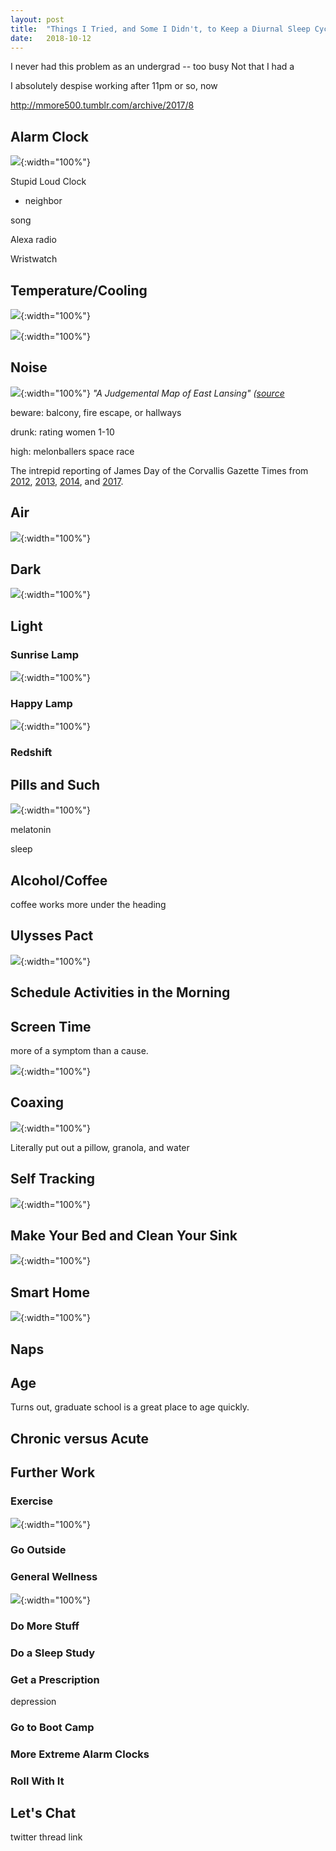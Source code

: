 ```yaml
---
layout: post
title:  "Things I Tried, and Some I Didn't, to Keep a Diurnal Sleep Cycle in Grad School"
date:   2018-10-12
---
```


I never had this problem as an undergrad -- too busy
Not that I had a


I absolutely despise working after 11pm or so, now

http://mmore500.tumblr.com/archive/2017/8

## Alarm Clock

![](https://osf.io/bjadf/download){:width="100%"}

Stupid Loud Clock
* neighbor

song

Alexa radio

Wristwatch

## Temperature/Cooling

![](https://osf.io/bh8jf/download){:width="100%"}

![](https://osf.io/xt9zc/download){:width="100%"}

## Noise

![](https://osf.io/mtkfj/download){:width="100%"}
*"A Judgemental Map of East Lansing"
([source](https://theblacksheeponline.com/michigan-state/the-black-sheeps-judgmental-map-of-east-lansing)*

beware: balcony, fire escape, or hallways

drunk: rating women 1-10

high: melonballers space race

The intrepid reporting of James Day of the Corvallis Gazette Times from
[2012](https://web.archive.org/web/20181012235912/https://www.gazettetimes.com/news/local/neighborhood-stakeout/article_0975b653-b0cf-58e8-9b2d-ac3d3761b069.html),
[2013](https://web.archive.org/web/20181012235834/https://www.gazettetimes.com/news/local/crime-and-courts/scenes-from-a-midnight-stakeout/article_7bb4ffba-3a96-11e3-9253-0019bb2963f4.html),
[2014](https://web.archive.org/web/20181012235244/https://www.gazettetimes.com/on-the-streets-of-corvallis-on-halloween-night/article_cbbd3298-4141-5464-a919-f7522106ed71.html), and
[2017](https://web.archive.org/web/20181012235747/https://www.gazettetimes.com/news/local/walkabout-slurred-speech-lots-of-f-bombs-but-no-carnage/article_91b0ce0c-f648-56fc-90aa-bbef5ba74bd2.html).

## Air

![](https://osf.io/c57eu/download){:width="100%"}

## Dark

![](https://osf.io/ckrgh/download){:width="100%"}

## Light

### Sunrise Lamp

![](https://osf.io/v5f4d/download){:width="100%"}

### Happy Lamp

![](https://osf.io/n659e/download){:width="100%"}

### Redshift

## Pills and Such

![](https://osf.io/7ap8q/download){:width="100%"}

melatonin

sleep

## Alcohol/Coffee

coffee
works more under the heading

## Ulysses Pact

![](https://osf.io/m5ctd/download){:width="100%"}

## Schedule Activities in the Morning

## Screen Time

more of a symptom than a cause.

![](https://osf.io/kpb8r/download){:width="100%"}

## Coaxing

![](https://osf.io/2byu4/download){:width="100%"}

Literally put out a pillow, granola, and water

## Self Tracking

![](https://osf.io/n2btf/download){:width="100%"}

## Make Your Bed and Clean Your Sink

![](https://osf.io/v28x7/download){:width="100%"}

## Smart Home

![](https://osf.io/r7x4u/download){:width="100%"}

## Naps

## Age

Turns out, graduate school is a great place to age quickly.

## Chronic versus Acute

## Further Work

### Exercise

![](https://osf.io/a7dpg/download){:width="100%"}

### Go Outside

### General Wellness

![](https://osf.io/37kgq/download){:width="100%"}

### Do More Stuff

### Do a Sleep Study

### Get a Prescription

depression

### Go to Boot Camp

### More Extreme Alarm Clocks

### Roll With It

## Let's Chat

twitter thread link
